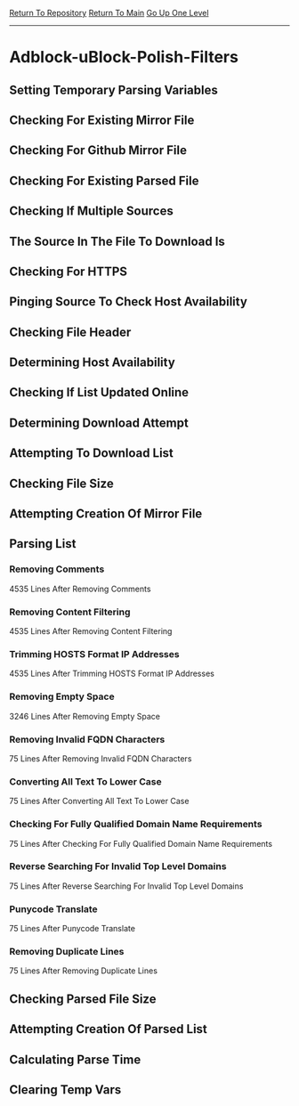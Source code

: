 [Return To Repository](https://github.com/deathbybandaid/piholeparser/)
[Return To Main](https://github.com/deathbybandaid/piholeparser/blob/master/RecentRunLogs/Mainlog.md)
[Go Up One Level](https://github.com/deathbybandaid/piholeparser/blob/master/RecentRunLogs/TopLevelScripts/30-Processing-External-Blacklists.md)
____________________________________
# Adblock-uBlock-Polish-Filters
## Setting Temporary Parsing Variables
## Checking For Existing Mirror File
## Checking For Github Mirror File
## Checking For Existing Parsed File
## Checking If Multiple Sources
## The Source In The File To Download Is
## Checking For HTTPS
## Pinging Source To Check Host Availability
## Checking File Header
## Determining Host Availability
## Checking If List Updated Online
## Determining Download Attempt
## Attempting To Download List
## Checking File Size
## Attempting Creation Of Mirror File
## Parsing List
### Removing Comments
4535 Lines After Removing Comments
### Removing Content Filtering
4535 Lines After Removing Content Filtering
### Trimming HOSTS Format IP Addresses
4535 Lines After Trimming HOSTS Format IP Addresses
### Removing Empty Space
3246 Lines After Removing Empty Space
### Removing Invalid FQDN Characters
75 Lines After Removing Invalid FQDN Characters
### Converting All Text To Lower Case
75 Lines After Converting All Text To Lower Case
### Checking For Fully Qualified Domain Name Requirements
75 Lines After Checking For Fully Qualified Domain Name Requirements
### Reverse Searching For Invalid Top Level Domains
75 Lines After Reverse Searching For Invalid Top Level Domains
### Punycode Translate
75 Lines After Punycode Translate
### Removing Duplicate Lines
75 Lines After Removing Duplicate Lines
## Checking Parsed File Size
## Attempting Creation Of Parsed List
## Calculating Parse Time
## Clearing Temp Vars
